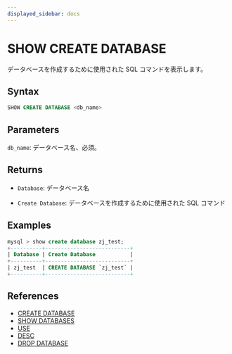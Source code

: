 ```yaml
---
displayed_sidebar: docs
---
```


# SHOW CREATE DATABASE

データベースを作成するために使用された SQL コマンドを表示します。

## Syntax

```sql
SHOW CREATE DATABASE <db_name>
```

## Parameters

`db_name`: データベース名、必須。

## Returns

- `Database`: データベース名

- `Create Database`: データベースを作成するために使用された SQL コマンド

## Examples

```sql
mysql > show create database zj_test;
+----------+---------------------------+
| Database | Create Database           |
+----------+---------------------------+
| zj_test  | CREATE DATABASE `zj_test` |
+----------+---------------------------+
```

## References

- [ CREATE DATABASE](CREATE_DATABASE.md)
- [ SHOW DATABASES](SHOW_DATABASES.md)
- [ USE](USE.md)
- [ DESC](../table_bucket_part_index/DESCRIBE.md)
- [ DROP DATABASE](DROP_DATABASE.md)